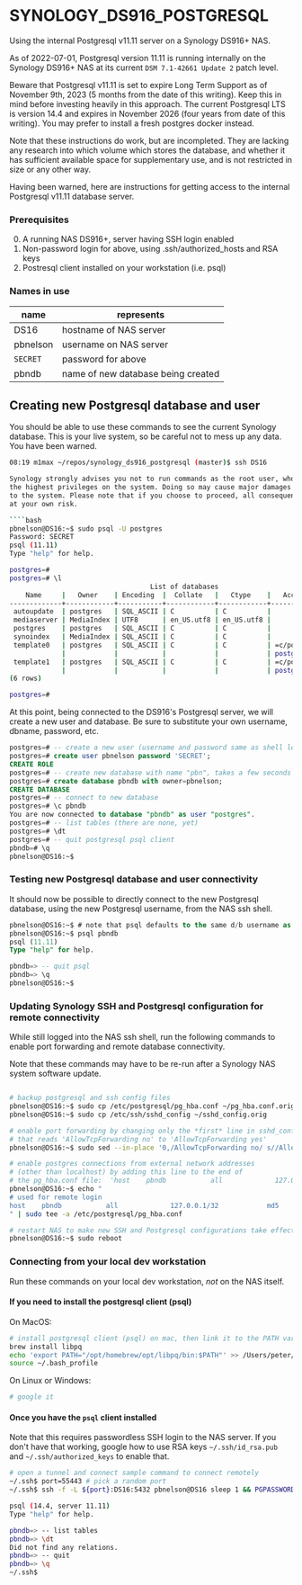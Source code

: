 # SYNOLOGY_DS916_POSTGRESQL

Using the internal Postgresql v11.11 server on a Synology DS916+ NAS.

As of 2022-07-01, Postgresql version 11.11 is running internally on the Synology DS916+ NAS at its current `DSM 7.1-42661 Update 2` patch level. 

Beware that Postgresql v11.11 is set to expire Long Term Support as of November 9th, 2023 (5 months from the date of this writing). Keep this in mind before investing heavily in this approach. The current Postgresql LTS is version 14.4 and expires in November 2026 (four years from date of this writing). You may prefer to install a fresh postgres docker instead.

Note that these instructions do work, but are incompleted. They are lacking any research into which volume which stores the database, and whether it has sufficient available space for supplementary use, and is not restricted in size or any other way.

Having been warned, here are instructions for getting access to the internal Postgresql v11.11 database server.



### Prerequisites

0. A running NAS DS916+, server having SSH login enabled
0. Non-password login for above, using .ssh/authorized_hosts and RSA keys
0. Postresql client installed on your workstation (i.e. psql)



### Names in use

| name     | represents                         | 
| ----     | ----------                         |
| DS16     | hostname of NAS server             |
| pbnelson | username on NAS server             | 
| `SECRET` | password for above                 |
| pbndb    | name of new database being created | 



## Creating new Postgresql database and user

You should be able to use these commands to see the current Synology database. This is your live system, so be careful not to mess up any data. You have been warned.

````bash
08:19 m1max ~/repos/synology_ds916_postgresql (master)$ ssh DS16 

Synology strongly advises you not to run commands as the root user, who has
the highest privileges on the system. Doing so may cause major damages
to the system. Please note that if you choose to proceed, all consequences are
at your own risk.

````bash
pbnelson@DS16:~$ sudo psql -U postgres
Password: SECRET
psql (11.11)
Type "help" for help.

postgres=#
postgres=# \l
                                   List of databases
    Name     |   Owner    | Encoding  |  Collate   |   Ctype    |   Access privileges   
-------------+------------+-----------+------------+------------+-----------------------
 autoupdate  | postgres   | SQL_ASCII | C          | C          | 
 mediaserver | MediaIndex | UTF8      | en_US.utf8 | en_US.utf8 | 
 postgres    | postgres   | SQL_ASCII | C          | C          | 
 synoindex   | MediaIndex | SQL_ASCII | C          | C          | 
 template0   | postgres   | SQL_ASCII | C          | C          | =c/postgres          +
             |            |           |            |            | postgres=CTc/postgres
 template1   | postgres   | SQL_ASCII | C          | C          | =c/postgres          +
             |            |           |            |            | postgres=CTc/postgres
(6 rows)

postgres=# 

````

At this point, being connected to the DS916's Postgresql server, we will create a new user and database. Be sure to substitute your own username, dbname, password, etc.

````sql
postgres=# -- create a new user (username and password same as shell login, in this case user="pbnelson")
postgres=# create user pbnelson password 'SECRET';
CREATE ROLE
postgres=# -- create new database with name "pbn", takes a few seconds
postgres=# create database pbndb with owner=pbnelson; 
CREATE DATABASE
postgres=# -- connect to new database
postgres=# \c pbndb 
You are now connected to database "pbndb" as user "postgres".
postgres=# -- list tables (there are none, yet)
postgres=# \dt 
postgres=# -- quit postgresql psql client
pbndb=# \q
pbnelson@DS16:~$ 

````



### Testing new Postgresql database and user connectivity

It should now be possible to directly connect to the new Postgresql database, using the new Postgresql username, from the NAS ssh shell.

````sql
pbnelson@DS16:~$ # note that psql defaults to the same d/b username as shell username.
pbnelson@DS16:~$ psql pbndb
psql (11.11)
Type "help" for help.

pbndb=> -- quit psql
pbndb=> \q
pbnelson@DS16:~$ 

````



### Updating Synology SSH and Postgresql configuration for remote connectivity

While still logged into the NAS ssh shell, run the following commands to enable port forwarding and remote database connectivity.

Note that these commands may have to be re-run after a Synology NAS system software update.

````bash

# backup postgresql and ssh config files
pbnelson@DS16:~$ sudo cp /etc/postgresql/pg_hba.conf ~/pg_hba.conf.orig
pbnelson@DS16:~$ sudo cp /etc/ssh/sshd_config ~/sshd_config.orig

# enable port forwarding by changing only the *first* line in sshd_config
# that reads 'AllowTcpForwarding no' to 'AllowTcpForwarding yes'
pbnelson@DS16:~$ sudo sed --in-place '0,/AllowTcpForwarding no/ s//AllowTcpForwarding yes/' /etc/ssh/sshd_config

# enable postgres connections from external network addresses 
# (other than localhost) by adding this line to the end of 
# the pg_hba.conf file:  'host    pbndb           all             127.0.0.1/32            md5'
pbnelson@DS16:~$ echo "
# used for remote login
host    pbndb           all             127.0.0.1/32            md5
" | sudo tee -a /etc/postgresql/pg_hba.conf

# restart NAS to make new SSH and Postgresql configurations take effect
pbnelson@DS16:~$ sudo reboot

````



### Connecting from your local dev workstation

Run these commands on your local dev workstation, *not* on the NAS itself.


#### If you need to install the postgresql client (psql)

On MacOS:
````bash
# install postgresql client (psql) on mac, then link it to the PATH variable
brew install libpq
echo 'export PATH="/opt/homebrew/opt/libpq/bin:$PATH"' >> /Users/peter/.bash_profile
source ~/.bash_profile

````

On Linux or Windows:
````bash
# google it
````


#### Once you have the `psql` client installed


Note that this requires passwordless SSH login to the NAS server. If you don't have that working, google how to use RSA keys `~/.ssh/id_rsa.pub` and `~/.ssh/authorized_keys` to enable that.

````bash
# open a tunnel and connect sample command to connect remotely
~/.ssh$ port=55443 # pick a random port
~/.ssh$ ssh -f -L ${port}:DS16:5432 pbnelson@DS16 sleep 1 && PGPASSWORD="SECRET" psql --host=127.0.0.1 --port=${port} --user=pbnelson --dbname=pbndb

psql (14.4, server 11.11)
Type "help" for help.

pbndb=> -- list tables
pbndb=> \dt
Did not find any relations.
pbndb=> -- quit
pbndb=> \q
~/.ssh$ 

````
